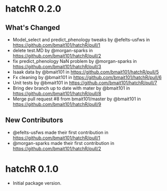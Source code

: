 # hatchR 0.2.0

## What's Changed
* Model_select and predict_phenology tweaks by @efelts-usfws in https://github.com/bmait101/hatchR/pull/1
* delete test.MD by @morgan-sparks in https://github.com/bmait101/hatchR/pull/2
* fix predict_phenology NaN problem by @morgan-sparks in https://github.com/bmait101/hatchR/pull/3
* Isaak data by @bmait101 in https://github.com/bmait101/hatchR/pull/5
* Fx cleaning by @bmait101 in https://github.com/bmait101/hatchR/pull/6
* Unit tests by @bmait101 in https://github.com/bmait101/hatchR/pull/7
* Bring dev branch up to date with mater by @bmait101 in https://github.com/bmait101/hatchR/pull/8
* Merge pull request #8 from bmait101/master by @bmait101 in https://github.com/bmait101/hatchR/pull/9

## New Contributors
* @efelts-usfws made their first contribution in https://github.com/bmait101/hatchR/pull/1
* @morgan-sparks made their first contribution in https://github.com/bmait101/hatchR/pull/2

# hatchR 0.1.0

* Initial package version.
